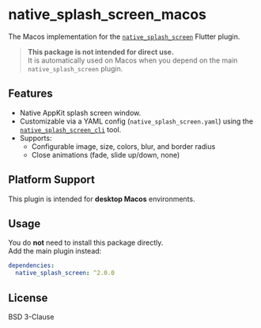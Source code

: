 # native_splash_screen_macos

The Macos implementation for the [`native_splash_screen`](https://pub.dev/packages/native_splash_screen) Flutter plugin.

> **This package is not intended for direct use.**  
> It is automatically used on Macos when you depend on the main `native_splash_screen` plugin.

## Features

- Native AppKit splash screen window.
- Customizable via a YAML config (`native_splash_screen.yaml`) using the [`native_splash_screen_cli`](https://pub.dev/packages/native_splash_screen_cli) tool.
- Supports:
  - Configurable image, size, colors, blur, and border radius
  - Close animations (fade, slide up/down, none)

## Platform Support

This plugin is intended for **desktop Macos** environments.

## Usage

You do **not** need to install this package directly.  
Add the main plugin instead:

```yaml
dependencies:
  native_splash_screen: ^2.0.0
```

## License

BSD 3-Clause